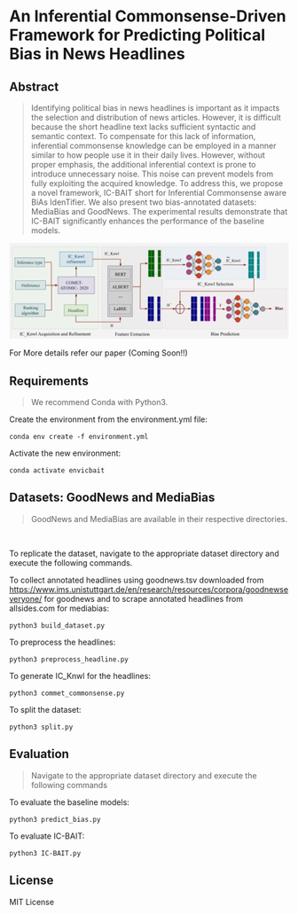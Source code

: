 # An Inferential Commonsense-Driven Framework for Predicting Political Bias in News Headlines

## Abstract

>Identifying political bias in news headlines is important as it impacts the selection and distribution of news articles. However, it is difficult because the short headline text lacks sufficient syntactic and semantic context. To compensate for this lack of information, inferential commonsense knowledge can be employed in a manner similar to how people use it in their daily lives. However, without proper emphasis, the additional inferential context is prone to introduce unnecessary noise. This noise can prevent models from fully exploiting the acquired knowledge. To address this, we propose a novel framework, IC-BAIT short for Inferential Commonsense aware BiAs IdenTifier. We also present two bias-annotated datasets: MediaBias and GoodNews. The experimental results demonstrate that IC-BAIT significantly enhances the performance of the baseline models.<br/>

<img src="https://github.com/Swati17293/IC-BAIT/blob/main/framework.png" alt="Framework"/>

For More details refer our paper (Coming Soon!!)

## Requirements

>We recommend Conda with Python3. 

Create the environment from the environment.yml file:
```
conda env create -f environment.yml
```
Activate the new environment:
```
conda activate envicbait
```

## Datasets: GoodNews and MediaBias
>GoodNews and MediaBias are available in their respective directories. <br/>
<br/>

To replicate the dataset, navigate to the appropriate dataset directory and execute the following commands.
<br/>

To collect annotated headlines using goodnews.tsv downloaded from https://www.ims.unistuttgart.de/en/research/resources/corpora/goodnewseveryone/ for goodnews and to scrape annotated headlines from allsides.com for mediabias:
```
python3 build_dataset.py
```

To preprocess the headlines:
```
python3 preprocess_headline.py
```

To generate IC_Knwl for the headlines:
```
python3 commet_commonsense.py
```

To split the dataset:
```
python3 split.py
```

## Evaluation 
>Navigate to the appropriate dataset directory and execute the following commands

To evaluate the baseline models:
```
python3 predict_bias.py 
```

To evaluate IC-BAIT:
```
python3 IC-BAIT.py 
```

## License
MIT License
